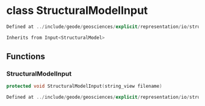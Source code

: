 # class StructuralModelInput

```cpp
Defined at ../include/geode/geosciences/explicit/representation/io/structural_model_input.h#48
```

```cpp
Inherits from Input<StructuralModel>
```



## Functions

### StructuralModelInput

```cpp
protected void StructuralModelInput(string_view filename)
```

```cpp
Defined at ../include/geode/geosciences/explicit/representation/io/structural_model_input.h#56
```



